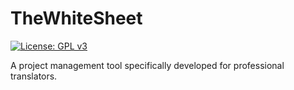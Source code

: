 # TheWhiteSheet
[![License: GPL v3](https://img.shields.io/badge/License-GPLv3-blue.svg)](https://www.gnu.org/licenses/gpl-3.0)

A project management tool specifically developed for professional translators.
